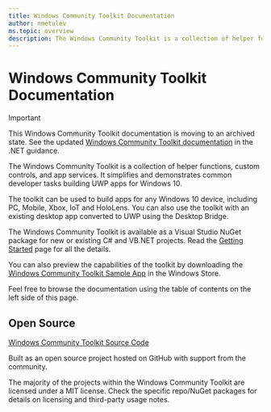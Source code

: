 ```yaml
---
title: Windows Community Toolkit Documentation
author: nmetulev
ms.topic: overview
description: The Windows Community Toolkit is a collection of helper functions, custom controls, and app services. It simplifies and demonstrates common developer tasks building UWP apps for Windows 10. 
---
```


# Windows Community Toolkit Documentation

> [!IMPORTANT]
> This Windows Community Toolkit documentation is moving to an archived state. See the updated [Windows Community Toolkit documentation](/dotnet/communitytoolkit/windows/) in the .NET guidance.

The Windows Community Toolkit is a collection of helper functions, custom controls, and app services. It simplifies and demonstrates common developer tasks building UWP apps for Windows 10.

The toolkit can be used to build apps for any Windows 10 device, including PC, Mobile, Xbox, IoT and HoloLens. You can also use the toolkit with an existing desktop app converted to UWP using the Desktop Bridge.

The Windows Community Toolkit is available as a Visual Studio NuGet package for new or existing C# and VB.NET projects. Read the [Getting Started](Getting-Started.md) page for all the details.

You can also preview the capabilities of the toolkit by downloading the [Windows Community Toolkit Sample App](https://aka.ms/windowstoolkitapp) in the Windows Store.

Feel free to browse the documentation using the table of contents on the left side of this page.

## Open Source

[Windows Community Toolkit Source Code](https://aka.ms/uwptoolkit)

Built as an open source project hosted on GitHub with support from the community.

The majority of the projects within the Windows Community Toolkit are licensed under a MIT license. Check the specific repo/NuGet packages for details on licensing and third-party usage notes.
